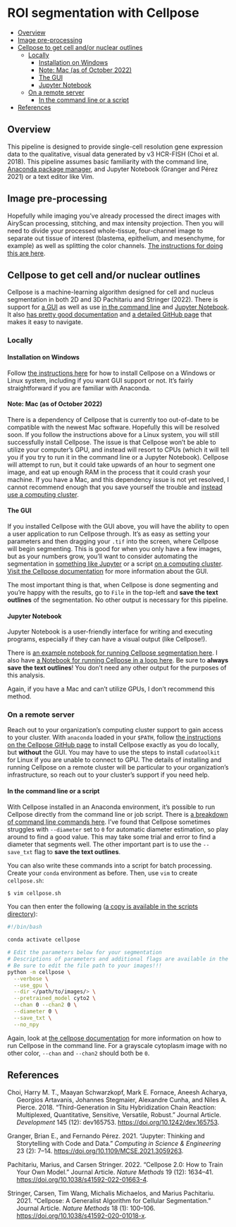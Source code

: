 ROI segmentation with Cellpose
================

- <a href="#overview" id="toc-overview">Overview</a>
- <a href="#image-pre-processing" id="toc-image-pre-processing">Image
  pre-processing</a>
- <a href="#cellpose-to-get-cell-andor-nuclear-outlines"
  id="toc-cellpose-to-get-cell-andor-nuclear-outlines">Cellpose to get
  cell and/or nuclear outlines</a>
  - <a href="#locally" id="toc-locally">Locally</a>
    - <a href="#installation-on-windows"
      id="toc-installation-on-windows">Installation on Windows</a>
    - <a href="#note-mac-as-of-october-2022"
      id="toc-note-mac-as-of-october-2022">Note: Mac (as of October 2022)</a>
    - <a href="#the-gui" id="toc-the-gui">The GUI</a>
    - <a href="#jupyter-notebook" id="toc-jupyter-notebook">Jupyter
      Notebook</a>
  - <a href="#on-a-remote-server" id="toc-on-a-remote-server">On a remote
    server</a>
    - <a href="#in-the-command-line-or-a-script"
      id="toc-in-the-command-line-or-a-script">In the command line or a
      script</a>
- <a href="#references" id="toc-references">References</a>

## Overview

This pipeline is designed to provide single-cell resolution gene
expression data to the qualitative, visual data generated by v3 HCR-FISH
(Choi et al. 2018). This pipeline assumes basic familiarity with the
command line, [Anaconda package manager](https://anaconda.org), and
Jupyter Notebook (Granger and Pérez 2021) or a text editor like Vim.

## Image pre-processing

Hopefully while imaging you’ve already processed the direct images with
AiryScan processing, stitching, and max intensity projection. Then you
will need to divide your processed whole-tissue, four-channel image to
separate out tissue of interest (blastema, epithelium, and mesenchyme,
for example) as well as splitting the color channels. [The instructions
for doing this are here](./Tissue_Isolation.md).

## Cellpose to get cell and/or nuclear outlines

Cellpose is a machine-learning algorithm designed for cell and nucleus
segmentation in both 2D and 3D Pachitariu and Stringer (2022). There is
support for [a GUI](#the-gui) as well as use [in the command
line](#in-the-command-line-or-a-script) and [Jupyter
Notebook](#jupyter-notebook). It also [has pretty good
documentation](https://cellpose.readthedocs.io/en/latest/) and [a
detailed GitHub page](https://github.com/MouseLand/cellpose) that makes
it easy to navigate.

### Locally

#### Installation on Windows

Follow [the instructions here](https://github.com/MouseLand/cellpose)
for how to install Cellpose on a Windows or Linux system, including if
you want GUI support or not. It’s fairly straightforward if you are
familiar with Anaconda.

#### Note: Mac (as of October 2022)

There is a dependency of Cellpose that is currently too out-of-date to
be compatible with the newest Mac software. Hopefully this will be
resolved soon. If you follow the instructions above for a Linux system,
you will still successfully install Cellpose. The issue is that Cellpose
won’t be able to utilize your computer’s GPU, and instead will resort to
CPUs (which it will tell you if you try to run it in the command line or
a Jupyter Notebook). Cellpose will attempt to run, but it could take
upwards of an hour to segment one image, and eat up enough RAM in the
process that it could crash your machine. If you have a Mac, and this
dependency issue is not yet resolved, I cannot recommend enough that you
save yourself the trouble and [instead use a computing
cluster](#on-a-remote-server).

#### The GUI

If you installed Cellpose with the GUI above, you will have the ability
to open a user application to run Cellpose through. It’s as easy as
setting your parameters and then dragging your `.tif` into the screen,
where Cellpose will begin segmenting. This is good for when you only
have a few images, but as your numbers grow, you’ll want to consider
automating the segmentation in [something like
Jupyter](#jupyter-notebook) or a script [on a computing
cluster](#in-the-command-line-or-a-script). [Visit the Cellpose
documentation](https://cellpose.readthedocs.io/en/latest/gui.html) for
more information about the GUI.

The most important thing is that, when Cellpose is done segmenting and
you’re happy with the results, go to `File` in the top-left and **save
the text outlines** of the segmentation. No other output is necessary
for this pipeline.

#### Jupyter Notebook

Jupyter Notebook is a user-friendly interface for writing and executing
programs, especially if they can have a visual output (like Cellpose!).

There is [an example notebook for running Cellpose segmentation
here](https://nbviewer.org/github/MouseLand/cellpose/blob/master/notebooks/run_cellpose.ipynb).
I also have [a Notebook for running Cellpose in a loop
here](./scripts/run_cellpose.ipynb). Be sure to **always save the text
outlines**! You don’t need any other output for the purposes of this
analysis.

Again, if you have a Mac and can’t utilize GPUs, I don’t recommend this
method.

### On a remote server

Reach out to your organization’s computing cluster support to gain
access to your cluster. With `anaconda` loaded in your `$PATH`, follow
[the instructions on the Cellpose GitHub
page](https://github.com/MouseLand/cellpose) to install Cellpose exactly
as you do locally, but **without** the GUI. You may have to use the
steps to install `cudatoolkit` for Linux if you are unable to connect to
GPU. The details of installing and running Cellpose on a remote cluster
will be particular to your organization’s infrastructure, so reach out
to your cluster’s support if you need help.

#### In the command line or a script

With Cellpose installed in an Anaconda environment, it’s possible to run
Cellpose directly from the command line or job script. There is [a
breakdown of command line commands
here](https://cellpose.readthedocs.io/en/latest/command.html). I’ve
found that Cellpose sometimes struggles with `--diameter` set to `0` for
automatic diameter estimation, so play around to find a good value. This
may take some trial and error to find a diameter that segments well. The
other important part is to use the `--save_txt` flag to **save the text
outlines**.

You can also write these commands into a script for batch processing.
Create your `conda` environment as before. Then, use `vim` to create
`cellpose.sh`:

``` bash
$ vim cellpose.sh
```

You can then enter the following ([a copy is available in the scripts
directory](./scripts/cellpose.sh)):

``` bash
#!/bin/bash

conda activate cellpose

# Edit the parameters below for your segmentation
# Descriptions of parameters and additional flags are available in the cellpose documentation
# Be sure to edit the file path to your images!!!
python -m cellpose \
  --verbose \
  --use_gpu \
  --dir </path/to/images/> \
  --pretrained_model cyto2 \
  --chan 0 --chan2 0 \
  --diameter 0 \
  --save_txt \
  --no_npy
```

Again, look at [the cellpose
documentation](https://cellpose.readthedocs.io/en/latest/command.html)
for more information on how to run Cellpose in the command line. For a
grayscale cytoplasm image with no other color, `--chan` and `--chan2`
should both be `0`.

## References

<div id="refs" class="references csl-bib-body hanging-indent">

<div id="ref-RN149" class="csl-entry">

Choi, Harry M. T., Maayan Schwarzkopf, Mark E. Fornace, Aneesh Acharya,
Georgios Artavanis, Johannes Stegmaier, Alexandre Cunha, and Niles A.
Pierce. 2018. “Third-Generation in Situ Hybridization Chain Reaction:
Multiplexed, Quantitative, Sensitive, Versatile, Robust.” Journal
Article. *Development* 145 (12): dev165753.
<https://doi.org/10.1242/dev.165753>.

</div>

<div id="ref-9387490" class="csl-entry">

Granger, Brian E., and Fernando Pérez. 2021. “Jupyter: Thinking and
Storytelling with Code and Data.” *Computing in Science & Engineering*
23 (2): 7–14. <https://doi.org/10.1109/MCSE.2021.3059263>.

</div>

<div id="ref-RN152" class="csl-entry">

Pachitariu, Marius, and Carsen Stringer. 2022. “Cellpose 2.0: How to
Train Your Own Model.” Journal Article. *Nature Methods* 19 (12):
1634–41. <https://doi.org/10.1038/s41592-022-01663-4>.

</div>

<div id="ref-RN151" class="csl-entry">

Stringer, Carsen, Tim Wang, Michalis Michaelos, and Marius Pachitariu.
2021. “Cellpose: A Generalist Algorithm for Cellular Segmentation.”
Journal Article. *Nature Methods* 18 (1): 100–106.
<https://doi.org/10.1038/s41592-020-01018-x>.

</div>

</div>
